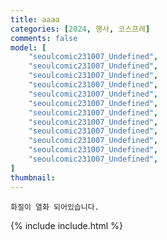 ```yaml
---
title: aaaa
categories: [2024, 행사, 코스프레]
comments: false
model: [
    "seoulcomic231007_Undefined",
    "seoulcomic231007_Undefined",
    "seoulcomic231007_Undefined",
    "seoulcomic231007_Undefined",
    "seoulcomic231007_Undefined",
    "seoulcomic231007_Undefined",
    "seoulcomic231007_Undefined",
    "seoulcomic231007_Undefined",
    "seoulcomic231007_Undefined",
    "seoulcomic231007_Undefined",
    "seoulcomic231007_Undefined",
    "seoulcomic231007_Undefined",
]
thumbnail: 
---
```


`화질이 열화 되어있습니다.`

{% include include.html %}
